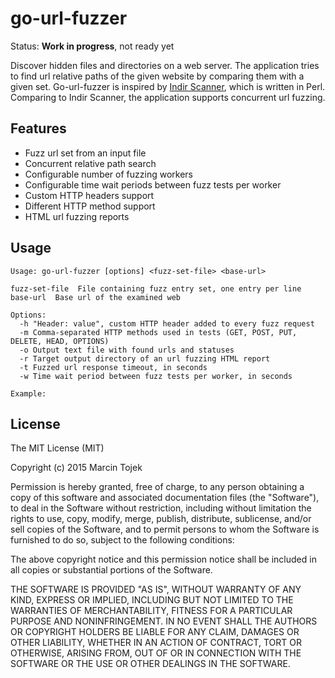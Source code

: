 # go-url-fuzzer

Status: **Work in progress**, not ready yet

Discover hidden files and directories on a web server. The application tries to find url relative paths of the given website by comparing them with a given set. Go-url-fuzzer is inspired by [Indir Scanner](http://indir.uw-team.org/), which is written in Perl. Comparing to Indir Scanner, the application supports concurrent url fuzzing.

## Features

* Fuzz url set from an input file
* Concurrent relative path search
* Configurable number of fuzzing workers
* Configurable time wait periods between fuzz tests per worker
* Custom HTTP headers support
* Different HTTP method support
* HTML url fuzzing reports

## Usage

~~~
Usage: go-url-fuzzer [options] <fuzz-set-file> <base-url>

fuzz-set-file  File containing fuzz entry set, one entry per line
base-url  Base url of the examined web

Options:
  -h "Header: value", custom HTTP header added to every fuzz request
  -m Comma-separated HTTP methods used in tests (GET, POST, PUT, DELETE, HEAD, OPTIONS)
  -o Output text file with found urls and statuses
  -r Target output directory of an url fuzzing HTML report
  -t Fuzzed url response timeout, in seconds
  -w Time wait period between fuzz tests per worker, in seconds

Example:

~~~

## License

The MIT License (MIT)

Copyright (c) 2015 Marcin Tojek

Permission is hereby granted, free of charge, to any person obtaining a copy
of this software and associated documentation files (the "Software"), to deal
in the Software without restriction, including without limitation the rights
to use, copy, modify, merge, publish, distribute, sublicense, and/or sell
copies of the Software, and to permit persons to whom the Software is
furnished to do so, subject to the following conditions:

The above copyright notice and this permission notice shall be included in all
copies or substantial portions of the Software.

THE SOFTWARE IS PROVIDED "AS IS", WITHOUT WARRANTY OF ANY KIND, EXPRESS OR
IMPLIED, INCLUDING BUT NOT LIMITED TO THE WARRANTIES OF MERCHANTABILITY,
FITNESS FOR A PARTICULAR PURPOSE AND NONINFRINGEMENT. IN NO EVENT SHALL THE
AUTHORS OR COPYRIGHT HOLDERS BE LIABLE FOR ANY CLAIM, DAMAGES OR OTHER
LIABILITY, WHETHER IN AN ACTION OF CONTRACT, TORT OR OTHERWISE, ARISING FROM,
OUT OF OR IN CONNECTION WITH THE SOFTWARE OR THE USE OR OTHER DEALINGS IN THE
SOFTWARE.
